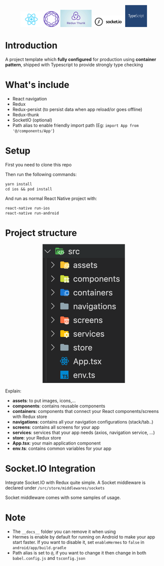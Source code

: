 <div align="center">
<img width="70" src="./__docs__/react.png" alt="React">
<img width="50" src="./__docs__/react-navigation.svg" alt="React navigation">
<img width="100" src="./__docs__/redux-thunk.png" alt="Redux thunk">
<img width="100" src="./__docs__/socket_io.png" alt="SocketIO">
<img width="70" src="./__docs__/typescript.png" alt="Typescript">
</div>

# Introduction
A project template which **fully configured** for production using **container pattern**, shipped with Typescript to provide strongly type checking
# What's include
- React navigation
- Redux
- Redux-persist (to persist data when app reload/or goes offline)
- Redux-thunk
- SocketIO (optional)
- Path alias to enable friendly import path (Eg: `import App from '@/components/App'`)
# Setup
First you need to clone this repo

Then run the following commands:
```
yarn install
cd ios && pod install
```

And run as normal React Native project with:
```
react-native run-ios
react-native run-android
```
# Project structure
<div align="center">
<img src="./__docs__/project_structure.png" alt="Project structure">
</div>

Explain:
- **assets**: to put images, icons,...
- **components**: contains reusable components
- **containers**: components that connect your React components/screens with Redux store
- **navigations**: contains all your navigation configurations (stack/tab..)
- **screens**: contains all screens for your app
- **services**: services that your app needs (axios, navigation service, ...)
- **store**: your Redux store
- **App.tsx**: your main application component
- **env.ts**: contains common variables for your app
# Socket.IO Integration
Integrate Socket.IO with Redux quite simple. A Socket middleware is declared under `/src/store/middlewares/sockets`

Socket middleware comes with some samples of usage. 
# Note
- The `__docs__` folder you can remove it when using
- Hermes is enable by default for running on Android to make your app start faster. If you want to disable it, set `enableHermes` to `false` in `android/app/build.gradle`
- Path alias is set to `@`, if you want to change it then change in both `babel.config.js` and `tsconfig.json`